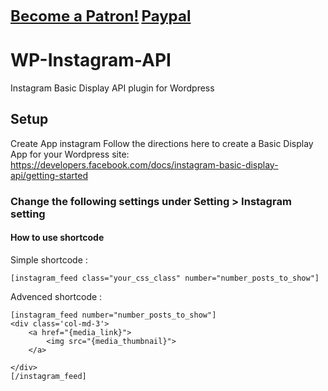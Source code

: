 
<a href="https://www.patreon.com/bePatron?u=38671402" style='font-weight:bold;font-size:24px;'>Become a Patron!</a>
<a href="https://paypal.me/OUTMANI" style='font-weight:bold;font-size:24px;'>Paypal</a>
# WP-Instagram-API
Instagram Basic Display API plugin for Wordpress

## Setup
Create App instagram
Follow the directions here to create a Basic Display App for your Wordpress site:
https://developers.facebook.com/docs/instagram-basic-display-api/getting-started

### Change the following settings under Setting > Instagram setting

#### How to use shortcode 
Simple shortcode :
```
[instagram_feed class="your_css_class" number="number_posts_to_show"]

```
Advenced shortcode :
```
[instagram_feed number="number_posts_to_show"]
<div class='col-md-3'>
    <a href="{media_link}">
        <img src="{media_thumbnail}">
    </a>

</div>
[/instagram_feed]
```